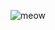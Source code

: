 ![meow](https://i.pinimg.com/originals/41/85/84/418584e1566e9536a8cc76d53b92fd1d.gif)
<script type="module" src="https://unpkg.com/@splinetool/viewer@1.9.92/build/spline-viewer.js"></script>
<spline-viewer url="https://prod.spline.design/AqpXzhbjuhvUwDpu/scene.splinecode"></spline-viewer>
